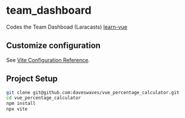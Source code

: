 # team_dashboard

Codes the Team Dashboad (Laracasts) [learn-vue](https://laracasts.com/series/learn-vue-3-step-by-step/episodes/26)

## Customize configuration

See [Vite Configuration Reference](https://vitejs.dev/config/).

## Project Setup

```sh
git clone git@github.com:daveswaves/vue_percentage_calculator.git
cd vue_percentage_calculator
npm install
npx vite
```
